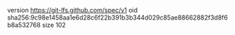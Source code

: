 version https://git-lfs.github.com/spec/v1
oid sha256:9c98e1458aa1e6d28c6f22b391b3b344d029c85ae88662882f3d8f6b8a532768
size 102
